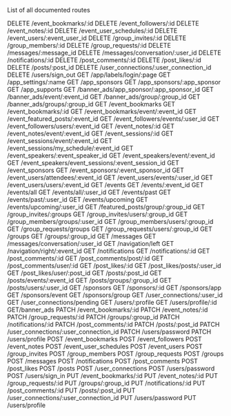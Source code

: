 List of all documented routes

DELETE /event_bookmarks/:id
DELETE /event_followers/:id
DELETE /event_notes/:id
DELETE /event_user_schedules/:id
DELETE /event_users/:event_user_id
DELETE /group_invites/:id
DELETE /group_members/:id
DELETE /group_requests/:id
DELETE /messages/:message_id
DELETE /messages/conversation/:user_id
DELETE /notifications/:id
DELETE /post_comments/:id
DELETE /post_likes/:id
DELETE /posts/:post_id
DELETE /user_connections/:user_connection_id
DELETE /users/sign_out
GET /app/labels/login/:page
GET /app_settings/:name
GET /app_sponsors
GET /app_sponsors/:app_sponsor
GET /app_supports
GET /banner_ads/app_sponsor/:app_sponsor_id
GET /banner_ads/event/:event_id
GET /banner_ads/group/:group_id
GET /banner_ads/groups/:group_id
GET /event_bookmarks
GET /event_bookmarks/:id
GET /event_bookmarks/event/:event_id
GET /event_featured_posts/:event_id
GET /event_followers/events/:user_id
GET /event_followers/users/:event_id
GET /event_notes/:id
GET /event_notes/event/:event_id
GET /event_sessions/:id
GET /event_sessions/event/:event_id
GET /event_sessions/my_schedule/:event_id
GET /event_speakers/:event_speaker_id
GET /event_speakers/event/:event_id
GET /event_speakers/event_sessions/:event_session_id
GET /event_sponsors
GET /event_sponsors/:event_sponsor_id
GET /event_users/attendees/:event_id
GET /event_users/events/:user_id
GET /event_users/users/:event_id
GET /events
GET /events/:event_id
GET /events/all
GET /events/all/:user_id
GET /events/past
GET /events/past/:user_id
GET /events/upcoming
GET /events/upcoming/:user_id
GET /featured_posts/group/:group_id
GET /group_invites/:groups
GET /group_invites/users/:group_id
GET /group_members/groups/:user_id
GET /group_members/users/:group_id
GET /group_requests/groups
GET /group_requests/users/:group_id
GET /groups
GET /groups/:group_id
GET /messages
GET /messages/conversation/:user_id
GET /navigation/left
GET /navigation/right/:event_id
GET /notifications
GET /notifications/:id
GET /post_comments/:id
GET /post_comments/post/:id
GET /post_comments/user/:id
GET /post_likes/:id
GET /post_likes/posts/:user_id
GET /post_likes/user/:post_id
GET /posts/:post_id
GET /posts/events/:event_id
GET /posts/groups/:group_id
GET /posts/users/:user_id
GET /sponsors
GET /sponsors/:id
GET /sponsors/app
GET /sponsors/event
GET /sponsors/group
GET /user_connections/:user_id
GET /user_connections/pending
GET /users/:profile
GET /users/profile/:id
GET/banner_ads
PATCH /event_bookmarks/:id
PATCH /event_notes/:id
PATCH /group_requests/:id
PATCH /groups/:group_id
PATCH /notifications/:id
PATCH /post_comments/:id
PATCH /posts/:post_id
PATCH /user_connections/:user_connection_id
PATCH /users/password
PATCH /users/profile
POST /event_bookmarks
POST /event_followers
POST /event_notes
POST /event_user_schedules
POST /event_users
POST /group_invites
POST /group_members
POST /group_requests
POST /groups
POST /messages
POST /notifications
POST /post_comments
POST /post_likes
POST /posts
POST /user_connections
POST /users/password
POST /users/sign_in
PUT /event_bookmarks/:id
PUT /event_notes/:id
PUT /group_requests/:id
PUT /groups/:group_id
PUT /notifications/:id
PUT /post_comments/:id
PUT /posts/:post_id
PUT /user_connections/:user_connection_id
PUT /users/password
PUT /users/profile